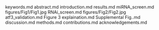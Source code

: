 keywords.md
abstract.md
introduction.md
results.md
miRNA_screen.md
figures/Fig1/Fig1.jpg
RNAi_screen.md
figures/Fig2/Fig2.jpg
atf3_validation.md
Figure 3 explaination.md
Supplemental Fig..md
discussion.md
methods.md
contributions.md
acknowledgements.md